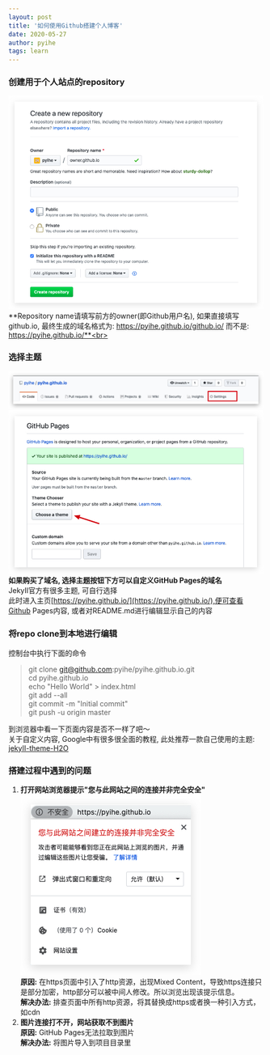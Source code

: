 ```yaml
---
layout: post
title: '如何使用Github搭建个人博客'
date: 2020-05-27
author: pyihe
tags: learn
---
```

### 创建用于个人站点的repository
![](/assets/img/2020-05-27/create-repo.jpg?x-oss-process=image/watermark,type_ZmFuZ3poZW5naGVpdGk,shadow_10,text_aHR0cHM6Ly9ibG9nLmNzZG4ubmV0L3FxXzM4MjI1NTU4,size_16,color_FFFFFF,t_70)
<br>**Repository name请填写前方的owner(即Github用户名), 如果直接填写github.io, 最终生成的域名格式为: https://pyihe.github.io/github.io/ 而不是: https://pyihe.github.io/**<br>

### 选择主题
![](/assets/img/2020-05-27/setting.jpg?x-oss-process=image/watermark,type_ZmFuZ3poZW5naGVpdGk,shadow_10,text_aHR0cHM6Ly9ibG9nLmNzZG4ubmV0L3FxXzM4MjI1NTU4,size_16,color_FFFFFF,t_70)
![](/assets/img/2020-05-27/theme.jpg?x-oss-process=image/watermark,type_ZmFuZ3poZW5naGVpdGk,shadow_10,text_aHR0cHM6Ly9ibG9nLmNzZG4ubmV0L3FxXzM4MjI1NTU4,size_16,color_FFFFFF,t_70)
<br>**如果购买了域名, 选择主题按钮下方可以自定义GitHub Pages的域名**<br>
JekyII官方有很多主题, 可自行选择<br>
此时进入主页[https://pyihe.github.io/](https://pyihe.github.io/),便可查看Github Pages内容, 或者对README.md进行编辑显示自己的内容<br>

### 将repo clone到本地进行编辑
控制台中执行下面的命令
>git clone git@github.com:pyihe/pyihe.github.io.git<br>
>cd pyihe.github.io<br>
>echo "Hello World" > index.html<br>
>git add --all<br>
>git commit -m "Initial commit"<br>
>git push -u origin master<br>

到浏览器中看一下页面内容是否不一样了吧～<br>
关于自定义内容, Google中有很多很全面的教程, 此处推荐一款自己使用的主题: [jekyII-theme-H2O](https://github.com/kaeyleo/jekyII-theme-H2O)

### 搭建过程中遇到的问题
1. **打开网站浏览器提示"您与此网站之间的连接并非完全安全"**<br>
![](/assets/img/2020-05-27/unsafe.jpg?x-oss-process=image/watermark,type_ZmFuZ3poZW5naGVpdGk,shadow_10,text_aHR0cHM6Ly9ibG9nLmNzZG4ubmV0L3FxXzM4MjI1NTU4,size_16,color_FFFFFF,t_70)<br>
**原因:** 在https页面中引入了http资源，出现Mixed Content，导致https连接只是部分加密，http部分可以被中间人修改。所以浏览出现该提示信息。<br>
**解决办法:** 排查页面中所有http资源，将其替换成https或者换一种引入方式，如cdn
2. **图片连接打不开，网站获取不到图片**<br>
**原因:** GitHub Pages无法拉取到图片<br>
**解决办法:** 将图片导入到项目目录里



